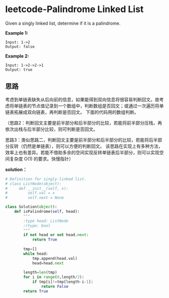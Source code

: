 # leetcode-Palindrome Linked List

Given a singly linked list, determine if it is a palindrome.

**Example 1:**

```
Input: 1->2
Output: false
```

**Example 2:**

```
Input: 1->2->2->1
Output: true
```

## 思路

考虑到单链表缺失从后向前的信息，如果能得到双向信息将很容易判断回文。故考虑将单链表的节点值记录到一个数组中，判断数组是否回文；或通过一次遍历将单链表拓展成双向链表，再判断是否回文。 
下面的代码用的数组判断。

（思路2：判断回文主要是前半部分和后半部分的比较，若能将前半部分压栈，再依次出栈与后半部分比较，则可判断是否回文。

思路3：类似思路二，判断回文主要是前半部分和后半部分的比较，若能将后半部分反转（仍然是单链表），则可以方便的判断回文。 
该思路在实现上有多种方法，效率上也有差异。若能不借助多余的空间实现反转单链表后半部分，则可以实现空间复杂度 O(1) 的要求。快慢指针）

**solution：**

```python
# Definition for singly-linked list.
# class ListNode(object):
#     def __init__(self, x):
#         self.val = x
#         self.next = None

class Solution(object):
    def isPalindrome(self, head):
        """
        :type head: ListNode
        :rtype: bool
        """
        if not head or not head.next:
            return True
        
        tmp=[]
        while head:
            tmp.append(head.val)
            head=head.next
        
        length=len(tmp)
        for i in range(0,length/2):
            if tmp[i]!=tmp[length-i-1]:
                return False
        return True
        
```


